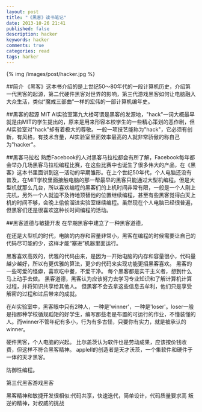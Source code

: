 ```yaml
---
layout: post
title: "《黑客》读书笔记"
date: 2013-10-26 21:41
published: false
description: hacker
keywords: hacker
comments: true
categories: read
tags: harker
---
```


{% img /images/post/hacker.jpg %}

##简介
《黑客》这本书介绍的是上世纪50～80年代的一段计算机历史，介绍第一代黑客的起源，第二代硬件黑客对世界的影响，第三代游戏黑客如何让电脑融入大众生活，类似“魔戒三部曲”一样的宏伟的一部计算机编年史。  
  
<!--more-->  
##黑客的起源
MIT AI实验室第九大楼可谓是黑客的发源地，"hack"一词大概最早就是由MIT的学生提出的，原来是用来形容本校学生的一些精心策划的恶作剧，但AI实验室对"hack"却有着极大的尊敬。一般一项技艺能称为"hack"，它必须有创新，有风格，有技术含量，AI实验室里面效率最高的人就非常骄傲的称自己为"hacker"。  
  
##黑客马拉松
熟悉Facebook的人对黑客马拉松都会有所了解，Facebook每年都会举办几场黑客马拉松编程比赛，在这些比赛中也诞生了很多伟大的产品，在《黑客》这本书里面讲到这一活动的早期雏形。在上个世纪50年代，个人电脑还没有普及，在MIT学校里面接触电脑的那一帮最早的黑客只能通过大型机编程。但是大型机就那么几台，所以喜欢编程的黑客们的上机时间非常有限，一般是一个人刚上完机，另外一个人就迫不及待地顶替他的位置继续编程，甚至有些黑客觉得白天上机的时间不够，会晚上偷偷溜进实验室继续编程。虽然现在个人电脑已经很普遍，但黑客们还是很喜欢这种长时间编程的活动。  
  
##黑客道德与敏捷开发
在早期黑客中建立了一种黑客道德，

在还是大型机的时代，电脑的内存和容量非常小，黑客在编程的时候需要让自己的代码尽可能的少，这样才能“塞进”机器里面运行。

黑客喜欢高效的，优雅的代码由来，是因为一开始电脑的内存和容量很小，代码量越少越好，所以有更优雅的算法，更少的代码来实现功能更招黑客喜欢。
黑客的一些可爱的怪癖，喜欢吃中餐，不爱干净。
每个黑客都是实干主义者，想到什么马上动手去做。
黑客道德，黑客认为应该努力去学习专业知识和了解计算机计算过程，并将知识共享给其他人。
但黑客不会去拿这些信息去牟利，他们只是享受解密的过程和过后带来的成就。


在AI实验室中，黑客眼中只有2种人，一种是'winner'，一种是'loser'。loser一般是指那种学校循规蹈矩的好学生，编写那些老是布置的可运行的作业，不懂装懂的人。而winner不管年纪有多小，行为有多古怪，只要你有实力，就是被承认的winner。  

硬件黑客，个人电脑的兴起。
比尔盖茨认为软件也是劳动成果，应该按价钱收费，但这样不符合黑客精神。
appleII的创造者是天才沃茨，一个集软件和硬件于一体的天才黑客。

防御性编程。

第三代黑客游戏黑客

黑客精神和敏捷开发很相似:代码共享，快速迭代，简单设计，代码质量要求高	
叛逆的精神，对权威的挑战


